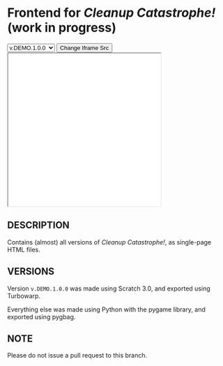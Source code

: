 # Frontend for _Cleanup Catastrophe!_ (work in progress)
<select id="selectVer">
  <option value="?">v.DEMO.1.0.0</option>
  <option value="?">v.ALPHA.1.0.0</option>
  <option value="?">v.ALPHA.0.5.0</option>
</select>
<button onClick="changeGame();">Change Iframe Src</button>
<iframe src="not yet" id="game" style="aspect-ratio: 1/1; height: auto; width: 25em;"></iframe>

## DESCRIPTION
Contains (almost) all versions of _Cleanup Catastrophe!_, as single-page HTML files.

## VERSIONS
Version `v.DEMO.1.0.0` was made using Scratch 3.0, and exported using Turbowarp.

Everything else was made using Python with the pygame library, and exported using pygbag.

## NOTE
Please do not issue a pull request to this branch.

<script>
  document.getElementsByClassName('container-lg px-3 my-5 markdown-body')[0].removeChild(document.getElementsByTagName('h1')[0]);
  document.head.innerHTML += '<link rel="shortcut icon" type="image/x-icon" href="/Cleanup-Catastrophe/icon.ico">';

  function changeGame() {
    var e = document.getElementById("selectVer");
    document.getElementById("game").src = e.options[e.selectedIndex].value;
  }
</script>
